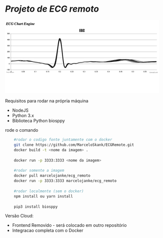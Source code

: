 <h1><i>Projeto de ECG remoto</i></h1>

![alt text](img.png)

<p>Requisitos para rodar na própria máquina </p>
<ul>   
    <li>NodeJS</li>
    <li>Python 3.x</li>
    <li>Biblioteca Python biosppy</li>
</ul>

rode o comando
<br>

```bash
    #rodar o codigo fonte juntamente com o docker 
    git clone https://github.com/MarceloSkank/ECGRemote.git
    docker build -t <nome da imagem> .

    docker run -p 3333:3333 <nome da imagem>

    #rodar somente a imagem 
    docker pull marcelojanke/ecg_remoto
    docker run -p 3333:3333 marcelojanke/ecg_remoto

    #rodar localmente (sem o docker) 
    npm install ou yarn install
    
    pip3 install biosppy 
```
Versão Cloud:
<ul>
    <li>Frontend Removido - será colocado em outro repositório</li>
    <li>Integracao completa com o Docker</li>
</ul>   
